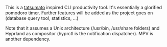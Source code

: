 This is a [tatsumato](https://aur.archlinux.org/packages/tatsumato) inspired CLI productivity tool. It's essentially a glorified pomodoro timer. Further features will be added as the project goes on (database query tool, statistics, ...)

Note that it assumes a Unix architecture (/usr/bin, /usr/share folders) and Hyprland as compositor (hyprctl is the notification dispatcher). MPV is another dependency.
